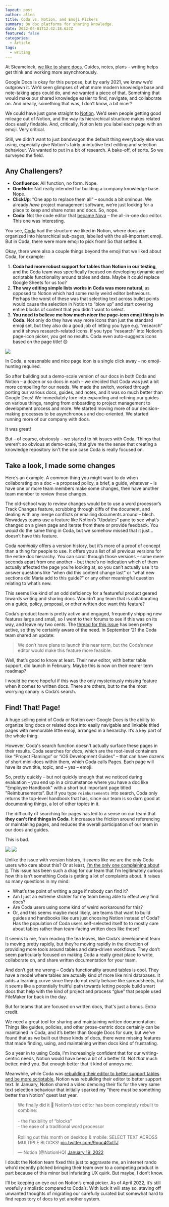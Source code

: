 ```yaml
---
layout: post
author: allen
title: Coda vs. Notion, and Emoji Pickers
summary: On doc platforms for sharing knowledge.
date: 2022-04-01T12:42:18.627Z
featured: false
categories:
  - Article
tags:
  - writing
---
```


At Steamclock, [we like to share docs](https://allenpike.com/2021/how-to-write-docs-people-read). Guides, notes, plans – writing helps get think and working more asynchronously.

Google Docs is okay for this purpose, but by early 2021, we knew we’d outgrown it. We’d seen glimpses of what more modern knowledge base and note-taking apps could do, and we wanted a piece of that. Something that would make our shared knowledge easier to find, navigate, and collaborate on. And ideally, something that was, I don’t know, a bit nicer?

We could have just gone straight to [Notion](https://www.notion.so/). We’d seen people getting good mileage out of Notion, and the way its hierarchical structure makes related docs easily findable. And, critically, Notion lets you label each page with an emoji. Very critical.

Still, we didn’t want to just bandwagon the default thing everybody else was using, especially give Notion's fairly unintutiive text editing and selection behaviour. We wanted to put in a bit of research. A bake-off, of sorts. So we surveyed the field.

## Any Challengers?

- **Confluence**: All function, no form. Nope.
- **OneNote**: Not really intended for building a company knowledge base. Nope.
- **ClickUp**: “One app to replace them all” – sounds a bit ominous.  We already *have* project management software, we’re just looking for a place to keep and share notes and docs. So, nope.
- **Coda**: Not the code editor that [became Nova](https://panic.com/coda/) – the all-in-one doc editor. This one was interesting.

You see, [Coda](https://coda.io/) had the structure we liked in Notion, where docs are organized into hierarchical sub-pages, labelled with the all-important emoji. But in Coda, there were more emoji to pick from! So that settled it.

Okay, there were also a couple things beyond the emoji that we liked about Coda, for example:

1. **Coda had more robust support for tables than Notion in our testing**, and the Coda team was specifically focused on developing dynamic and scriptable functionality around tables and data. Maybe it could replace Google Sheets for us too?
2. **The way editing simple lists works in Coda was more natural**, as opposed to Notion which had some really weird editor behaviours. Perhaps the worst of these was that selecting text across bullet points would cause the selection in Notion to “blow up” and start covering entire blocks of content that you didn’t want to select.
3. **You need to believe me how much nicer the page-icon emoji thing is in Coda.** Not only do they have way more icons than just the standard emoji set, but they also do a good job of letting you type e.g. “research” and it shows research-related icons. If you type “research” into Notion’s page-icon picker, you get no results. Coda even auto-suggests icons based on the page title! 😍

<img src="/images/2022/coda-notion-emoji.jpg" >
<div class="centered"><p>In Coda, a reasonable and nice page icon is a single click away – no emoji-hunting required.</p></div>

So after building out a demo-scale version of our docs in both Coda and Notion – a dozen or so docs in each – we decided that Coda was just a bit more compelling for our needs. We made the switch, worked through porting our various docs, guides, and notes, and it was so much better than Google Docs! We immediately tore into expanding and refining our guides on various things, ranging from onboarding to project management to development process and more. We started moving more of our decision-making processes to be asynchronous and doc-oriented. We started running more of our company with docs.

It was great!

But – of course, obviously – we started to hit issues with Coda. Things that weren’t so obvious at demo-scale, that give me the sense that creating a knowledge repository isn't the use case Coda is really focused on.

## Take a look, I made some changes
Here’s an example. A common thing you might want to do when collaborating on a doc – a proposed policy, a brief, a guide, whatever – is have one or more team members make some changes, then have another team member to review those changes.

The old-school way to review changes would be to use a word processor’s Track Changes feature, scrubbing through diffs of the document, and dealing with any merge conflicts or emailing documents around – blech. Nowadays teams use a feature like Notion’s “Updates” pane to see what’s changed on a given page and iterate from there or provide feedback. You *would* do the same thing in Coda, but we somehow missed that it just… doesn’t have this feature.

Coda *nominally* offers a version history, but it’s more of a proof of concept than a thing for people to use. It offers you a list of all previous versions for the entire doc hierarchy. You can scroll through those versions – some mere seconds apart from one another – but there’s no indication which of them actually affected the page you’re looking at, so you can’t actually use it to answer questions like “when did this content change last” or “what new sections did Maria add to this guide?” or any other meaningful question relating to what’s new.

This seems like kind of an odd deficiency for a featureful product geared towards writing and sharing docs. Wouldn’t any team that is collaborating on a guide, policy, proposal, or other written doc want this feature? 

Coda’s product team is pretty active and engaged, frequently shipping new features large and small, so I went to their forums to see if this was on its way, and leave my two cents. The [thread for this issue](https://community.coda.io/t/view-history-per-page/13381) has been pretty active, so they’re certainly aware of the need. In September ’21 the Coda team shared an update:

> We don’t have plans to launch this near term, but the Coda’s new editor would make this feature more feasible.

Well, that’s good to know at least. Their new editor, with better table support, did launch in February. Maybe this is now on their nearer term roadmap?

I would be more hopeful if this was the only mysteriously missing feature when it comes to written docs. There are others, but to me the most worrying canary is Coda’s search.

## Find! That! Page!
A huge selling point of Coda or Notion over Google Docs is the ability to organize long docs or related docs into easily navigable and linkable titled pages with memorable little emoji, arranged in a heirarchy. It’s a key part of the whole thing.

However, Coda's search function doesn't actually surface these pages in their results. Coda searches for *docs*, which are the root-level containers like “Project Flamingo” or “iOS Development Guides” – that can have dozens of short mini-docs within them, which Coda calls Pages. Each page will have its own title, topic, and – yes – emoji.

So, pretty quickly – but not quickly enough that we noticed during evaluation – you end up in a circumstance where you have a doc like "Employee Handbook" with a short but important page titled "Reimbursements”. But if you type `reimbursements` into search, Coda only returns the top-level handbook that has, since our team is so darn good at documenting things, a lot of other topics in it.

The difficulty of searching for pages has led to a sense on our team that **they can't find things in Coda**. It increases the friction around referencing or maintaining pages, and reduces the overall participation of our team in our docs and guides.

This is bad.

<img src="/images/2022/coda-search-1.jpg" >

<img src="/images/2022/coda-search-2.jpg" >

Unlike the issue with version history, it *seems* like we are the only Coda users who care about this? Or at least, [I’m the only one complaining about it](https://community.coda.io/t/surface-pages-in-search-results/23765/3). This issue has been such a drag for our team that I’m legitimately curious how this isn’t something Coda is getting a lot of complaints about. It raises so many questions in my mind:

- What’s the point of writing a page if nobody can find it?
- Am I just an extreme stickler for my team being able to effectively find docs?
- Are Coda users using some kind of weird workaround for this?
- Or, and this seems maybe most likely, are teams that want to build guides and handbooks like ours just choosing Notion instead of Coda? Has the population of Coda users self-selected itself to to mostly care about tables rather than team-facing written docs like these?

It seems to me, from reading the tea leaves, like Coda’s development team is moving pretty rapidly, but they’re moving rapidly in the direction of providing more tools around tables and data-driven workflows. They don’t seem particularly focused on making Coda a really great place to write, collaborate on, and share written documentation for your team.

And don’t get me wrong – Coda’s functionality around tables is cool. They have a model where tables are actually kind of more like mini databases. It adds a learning curve since they do not really behave like spreadsheets, but it seems like a potentially fruitful path towards letting people build smart docs that help with the kind of project and process “glue” that people used FileMaker for back in the day.

But for teams that are focused on written docs, that's just a bonus. Extra credit.

We need a great tool for sharing and maintaining written documentation. Things like guides, policies, and other prose-centric docs certainly can be maintained in Coda, and it’s better than Google Docs for sure, but we've found that as we built out these kinds of docs, there were missing features that made finding, using, and maintaining written docs kind of frustrating.

So a year in to using Coda, I'm increasingly confident that for our writing-centric needs, Notion would have been a bit of a better fit. Not *that* much better, mind you. But enough better that it kind of annoys me.

Meanwhile, while Coda was [rebuilding their editor to better support tables and be more scriptable](https://coda.io/@coda/the-doc-that-brings-it-all-together), Notion was rebuilding their editor to better support text. In January, Notion shared a video demoing their fix for the very same text selection behaviour that initially sparked my “there must be something better than Notion” quest last year.

<blockquote class="twitter-tweet" data-dnt="true"><p lang="en" dir="ltr">We finally did it 😤 Notion’s text editor has been completely rebuilt to combine:<br><br>- the flexibility of “blocks” <br>- the ease of a traditional word processor<br><br>Rolling out this month on desktop &amp; mobile: SELECT TEXT ACROSS MULTIPLE BLOCKS! <a href="https://t.co/9quc4GxtTJ">pic.twitter.com/9quc4GxtTJ</a></p>&mdash; Notion (@NotionHQ) <a href="https://twitter.com/NotionHQ/status/1483884489235255297?ref_src=twsrc%5Etfw">January 19, 2022</a></blockquote> <script async src="https://platform.twitter.com/widgets.js" charset="utf-8"></script>

I doubt the Notion team fixed this just to aggravate me, an internet rando who’d recently pitched bringing their team over to a competing product in part because of this minor but infuriating UX quirk. But maybe, I don’t know.

I’ll be keeping an eye out on Notion’s emoji picker. As of April 2022, it’s still woefully simplistic compared to Coda’s. With luck it will stay so, staving off unwanted thoughts of migrating our carefully curated but somewhat hard to find repository of docs to yet another system.